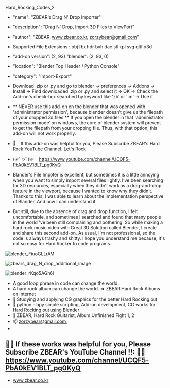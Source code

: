 Hard_Rocking_Codes_2

-    "name": "ZBEAR's Drag N' Drop Importer"
-    "description": "Drag N' Drop, Import 3D Files to ViewPort"
-    "author": "ZBEAR, www.zbear.co.kr, zorzybear@gmail.com"
-    Supported File Extensions : obj fbx hdr bvh dae stl kpl svg gltf x3d
-    "add-on version": (2, 93)  "blender": (2, 93, 0)
-    "location": "Blender Top Header / Python Console"
-    "category": "Import-Export"


- Download .zip or .py and go to blender -> preferences -> Addons -> Install -> Find downloaded .zip or .py and select it -> OK -> Check the Add-on's check-box searched by keyword like 'zb' or 'im' -> Use it 
- ** NEVER use this add-on on the blender that was opened with 'administrator permission', because blender doesn't give us the filepath of your dropped 3d files **
If you open the blender in that 'administrator permission mode' on windows, the core of blender system will prevent to get the filepath from your dropping file.
Thus, with that option, this add-on will not work properly.

- 🤘 &nbsp;&nbsp; If this add-on was helpful for you, Please Subscribe ZBEAR's Hard Rock YouTube Channel. Let's Rock 
- (☞ﾟヮﾟ)☞ &nbsp;&nbsp;  https://www.youtube.com/channel/UCQF5-PbA0kEV1BLT_pg0KyQ 


- Blander's File Impoter is excellent, but sometimes it is a little annoying when you want to simply import several files lightly. I’ve been searching for 3D resources, especially when they didn’t work as a drag-and-drop feature in the viewport, because I wanted to know why they didn’t. Thanks to this, I was able to learn about the implementation perspective of Blander. And now I can understand it.
- But still, due to the absence of drag and drop function, I felt uncomfortable, and sometimes I searched and found that many people in the world 've been still complaining and bothering. So while making a hard rock music video with Great 3D Solution called Blender, I create and share this second add-on. As usual, I'm not professional, so the code is always trashy and shitty. I hope you understand me because,  it's not so easy for Hard Rocker to code programs.


![blender_FiuoGLLrAM](https://user-images.githubusercontent.com/86638301/127738023-bfe4cfdb-37ab-4247-a7e7-b7529a86ae6a.png)

![zbears_drag_N_drop_additional_image](https://user-images.githubusercontent.com/86638301/162018006-c4437b1d-89dd-44a0-ae93-68e753633618.png)

![blender_rKqo5AGh6I](https://user-images.githubusercontent.com/86638301/127738467-93553c04-ba84-4119-8412-d91be2037529.png)


- A good loop phrase in code can change the world.
- A hard rock album can change the world. => ZBEAR Hard Rock Albums on Internet
- 👀 Studying and applying CG graphics for the better Hard Rocking out
- 🌱 python - bpy simple scripting, Add-on development, CG works for Hard Rocking out using Blender
- 👋 ZBEAR, Hard Rock Guitarist, Album Unfinished Fight 1, 2
- 📫 zorzybear@gmail.com, 
- 
🌱🌱 If these works was helpful for you, Please Subscribe ZBEAR's YouTube Channel !!: 
🌱🌱 https://www.youtube.com/channel/UCQF5-PbA0kEV1BLT_pg0KyQ
- 
- www.zbear.co.kr


